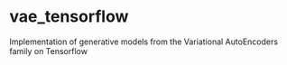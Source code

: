 # vae_tensorflow
Implementation of generative models from the Variational AutoEncoders family on Tensorflow
